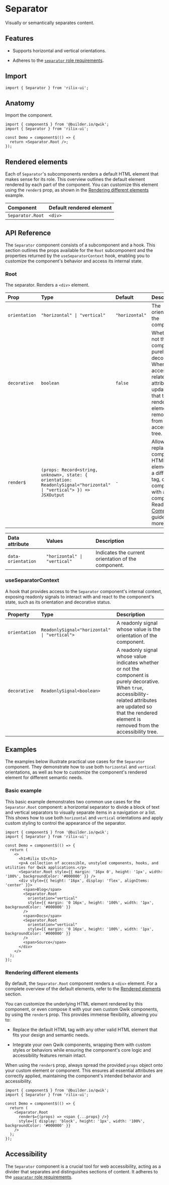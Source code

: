 # Separator

Visually or semantically separates content.

## Features

- Supports horizontal and vertical orientations.

- Adheres to the [`separator` role requirements](https://www.w3.org/TR/wai-aria-1.2/#separator).

## Import

```tsx
import { Separator } from 'rilix-ui';
```

## Anatomy

Import the component.

```tsx
import { component$ } from '@builder.io/qwik';
import { Separator } from 'rilix-ui';

const Demo = component$(() => {
  return <Separator.Root />;
});
```

## Rendered elements

Each of `Separator`'s subcomponents renders a default HTML element that makes sense for its role. This overview outlines the default element rendered by each part of the component. You can customize this element using the `render$` prop, as shown in the [Rendering different elements](#rendering-different-elements) example.

| Component        | Default rendered element |
| :--------------- | :----------------------- |
| `Separator.Root` | `<div>`                  |

## API Reference

The `Separator` component consists of a subcomponent and a hook. This section outlines the props available for the `Root` subcomponent and the properties returned by the `useSeparatorContext` hook, enabling you to customize the component's behavior and access its internal state.

### Root

The separator. Renders a `<div>` element.

| Prop          | Type                                                                                                                | Default        | Description                                                                                                                                                                                                                                |
| :------------ | :------------------------------------------------------------------------------------------------------------------ | :------------- | :----------------------------------------------------------------------------------------------------------------------------------------------------------------------------------------------------------------------------------------- |
| `orientation` | `"horizontal" \| "vertical"`                                                                                        | `"horizontal"` | The orientation of the component.                                                                                                                                                                                                          |
| `decorative`  | `boolean`                                                                                                           | `false`        | Whether or not the component is purely decorative. When `true`, accessibility-related attributes are updated so that that the rendered element is removed from the accessibility tree.                                                     |
| `render$`     | `(props: Record<string, unknown>, state: { orientation: ReadonlySignal<"horizontal" \| "vertical"> }) => JSXOutput` | `-`            | Allows you to replace the component’s HTML element with a different tag, or compose it with another component. Read our [Composition](https://github.com/ZAHON/rilix-ui/blob/main/core/docs/guides/composition.md) guide for more details. |

| Data attribute     | Values                       | Description                                         |
| :----------------- | :--------------------------- | :-------------------------------------------------- |
| `data-orientation` | `"horizontal" \| "vertical"` | Indicates the current orientation of the component. |

### useSeparatorContext

A hook that provides access to the `Separator` component's internal context, exposing readonly signals to interact with and react to the component's state, such as its orientation and decorative status.

| Property      | Type                                         | Description                                                                                                                                                                                                               |
| :------------ | :------------------------------------------- | :------------------------------------------------------------------------------------------------------------------------------------------------------------------------------------------------------------------------ |
| `orientation` | `ReadonlySignal<"horizontal" \| "vertical">` | A readonly signal whose value is the orientation of the component.                                                                                                                                                        |
| `decorative`  | `ReadonlySignal<boolean>`                    | A readonly signal whose value indicates whether or not the component is purely decorative. When `true`, accessibility-related attributes are updated so that the rendered element is removed from the accessibility tree. |

## Examples

The examples below illustrate practical use cases for the `Separator` component. They demonstrate how to use both `horizontal` and `vertical` orientations, as well as how to customize the component's rendered element for different semantic needs.

### Basic example

This basic example demonstrates two common use cases for the `Separator.Root` component: a horizontal separator to divide a block of text and vertical separators to visually separate items in a navigation or a list. This shows how to use both `horizontal` and `vertical` orientations and apply custom styling to control the appearance of the separator.

```tsx
import { component$ } from '@builder.io/qwik';
import { Separator } from 'rilix-ui';

const Demo = component$(() => {
  return (
    <>
      <h1>Rilix UI</h1>
      <p>A collection of accessible, unstyled components, hooks, and utilities for Qwik applications.</p>
      <Separator.Root style={{ margin: '16px 0', height: '1px', width: '100%', backgroundColor: '#000000' }} />
      <div style={{ height: '16px', display: 'flex', alignItems: 'center' }}>
        <span>Blog</span>
        <Separator.Root
          orientation="vertical"
          style={{ margin: '0 16px', height: '100%', width: '1px', backgroundColor: '#000000' }}
        />
        <span>Docs</span>
        <Separator.Root
          orientation="vertical"
          style={{ margin: '0 16px', height: '100%', width: '1px', backgroundColor: '#000000' }}
        />
        <span>Source</span>
      </div>
    </>
  );
});
```

### Rendering different elements

By default, the `Separator.Root` component renders a `<div>` element. For a complete overview of the default elements, refer to the [Rendered elements](#rendered-elements) section.

You can customize the underlying HTML element rendered by this component, or even compose it with your own custom Qwik components, by using the `render$` prop. This provides immense flexibility, allowing you to:

- Replace the default HTML tag with any other valid HTML element that fits your design and semantic needs.

- Integrate your own Qwik components, wrapping them with custom styles or behaviors while ensuring the component's core logic and accessibility features remain intact.

When using the `render$` prop, always spread the provided `props` object onto your custom element or component. This ensures all essential attributes are correctly applied, maintaining the component's intended behavior and accessibility.

```tsx
import { component$ } from '@builder.io/qwik';
import { Separator } from 'rilix-ui';

const Demo = component$(() => {
  return (
    <Separator.Root
      render$={(props) => <span {...props} />}
      style={{ display: 'block', height: '1px', width: '100%', backgroundColor: '#000000' }}
    />
  );
});
```

## Accessibility

The `Separator` component is a crucial tool for web accessibility, acting as a divider that separates and distinguishes sections of content. It adheres to the [`separator` role requirements](https://www.w3.org/TR/wai-aria-1.2/#separator).
